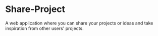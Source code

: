 # Share-Project
A web application where you can share your projects or ideas and take inspiration from other users' projects.
